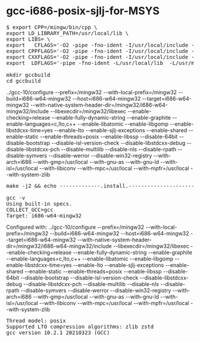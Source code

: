 # gcc-i686-posix-sjlj-for-MSYS
<pre>
$ export CPP=/mingw/bin/cpp \
export LD_LIBRARY_PATH=/usr/local/lib \
export LIBS= \
export   CFLAGS='-O2 -pipe -fno-ident -I/usr/local/include -I/usr/mingw/i686-w64-mingw32/include' \
export CPPFLAGS='-O2 -pipe -fno-ident -I/usr/local/include -I/usr/mingw/i686-w64-mingw32/include' \
export CXXFLAGS='-O2 -pipe -fno-ident -I/usr/local/include -I/usr/mingw/i686-w64-mingw32/include' \
export  LDFLAGS='-pipe -fno-ident -L/usr/local/lib  -L/usr/mingw/i686-w64-mingw32/lib -Wl,--large-address-aware' 

mkdir gccbuild
cd gccbuild
</pre>
../gcc-10/configure --prefix=/mingw32 --with-local-prefix=/mingw32 --build=i686-w64-mingw32 --host=i686-w64-mingw32 --target=i686-w64-mingw32 --with-native-system-header-dir=/mingw32/i686-w64-mingw32/include --libexecdir=/mingw32/libexec --enable-checking=release --enable-fully-dynamic-string --enable-graphite --enable-languages=c,lto,c++ --enable-libatomic --enable-libgomp --enable-libstdcxx-time=yes --enable-lto --enable-sjlj-exceptions --enable-shared --enable-static --enable-threads=posix --enable-libssp --disable-64bit --disable-bootstrap --disable-isl-version-check --disable-libstdcxx-debug --disable-libstdcxx-pch --disable-multilib --disable-nls --disable-rpath --disable-symvers --disable-werror --disable-win32-registry --with-arch=i686 --with-gmp=/usr/local --with-gnu-as --with-gnu-ld --with-isl=/usr/local --with-libiconv --with-mpc=/usr/local --with-mpfr=/usr/local --with-system-zlib
<pre>
make -j2 && echo -------------.install.-------------------------- && make install

gcc -v
Using built-in specs.
COLLECT_GCC=gcc
Target: i686-w64-mingw32
</pre>
Configured with: ../gcc-10/configure --prefix=/mingw32 --with-local-prefix=/mingw32 --build=i686-w64-mingw32 --host=i686-w64-mingw32 --target=i686-w64-mingw32 --with-native-system-header-dir=/mingw32/i686-w64-mingw32/include --libexecdir=/mingw32/libexec --enable-checking=release --enable-fully-dynamic-string --enable-graphite --enable-languages=c,lto,c++ --enable-libatomic --enable-libgomp --enable-libstdcxx-time=yes --enable-lto --enable-sjlj-exceptions --enable-shared --enable-static --enable-threads=posix --enable-libssp --disable-64bit --disable-bootstrap --disable-isl-version-check --disable-libstdcxx-debug --disable-libstdcxx-pch --disable-multilib --disable-nls --disable-rpath --disable-symvers --disable-werror --disable-win32-registry --with-arch=i686 --with-gmp=/usr/local --with-gnu-as --with-gnu-ld --with-isl=/usr/local --with-libiconv --with-mpc=/usr/local --with-mpfr=/usr/local --with-system-zlib
<pre>
Thread model: posix
Supported LTO compression algorithms: zlib zstd
gcc version 10.2.1 20210323 (GCC)
</pre>
